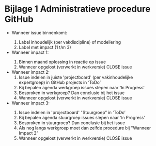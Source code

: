 # Bijlage 1 Administratieve procedure GitHub

<ul><li> Wanneer issue binnenkomt:</li>
    <ol><li> Label inhoudelijk (per vakdiscipline) of modellering</li>
     <li>Label met impact (1 t/m 3)</li></ol>
<li> Wanneer impact 1:</li>
    <ol><li> Binnen maand oplossing in reactie op issue</li>
    <li> Wanneer opgelost (verwerkt in werkversie) CLOSE issue </li></ol>
<li> Wanneer impact 2:
    <ol><li> Issue indelen in juiste 'projectboard' (per vakinhoudelijke expertgroep) in GitHub projects in ‘ToDo’</li>
    <li>Bij bepalen agenda werkgroep issues slepen naar ‘In Progress’</li>
    <li> Besproken in werkgroep? Dan conclusie bij het issue</li>
    <li>Wanneer opgelost (verwerkt in werkversie) CLOSE issue</li></ol>
<li> Wanneer impact 3: </li>
    <ol><li> Issue indelen in 'projectboard' "Stuurgroep” in ‘ToDo’</li>
    <li> Bij bepalen agenda stuurgroep issues slepen naar ‘In Progress’</li>
    <li> Besproken in stuurgroep? Dan conclusie bij het issue</li>
    <li>Als nog langs werkgroep moet dan zelfde procedure bij "Wanneer Impact 2"</li>
    <li>Wanneer opgelost (verwerkt in werkversie) CLOSE issue</ol></ul>

